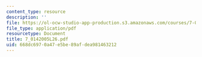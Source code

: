 ```yaml
---
content_type: resource
description: ''
file: https://ol-ocw-studio-app-production.s3.amazonaws.com/courses/7-014-introductory-biology-spring-2005/668dc6970a47e5be89afdea981463212_7_0142005L26.pdf
file_type: application/pdf
resourcetype: Document
title: 7_0142005L26.pdf
uid: 668dc697-0a47-e5be-89af-dea981463212
---
```

